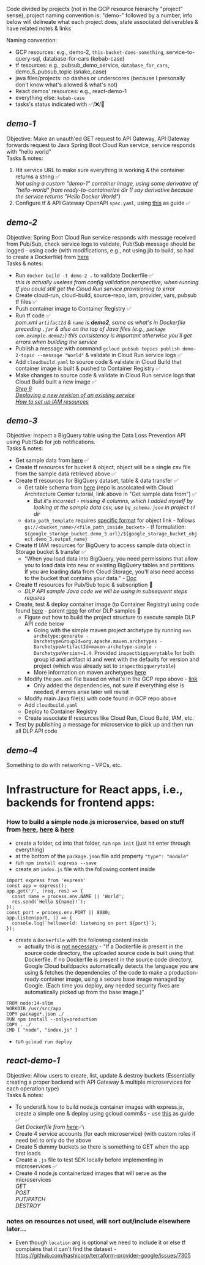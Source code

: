 Code divided by projects (not in the GCP resource hierarchy "project" sense), project naming convention is: "demo-" followed by a number, info below will delineate what each project does, state associated deliverables & have related notes & links

Naming convention:

- GCP resources: e.g., demo-2, `this-bucket-does-something`, service-to-query-sql, database-for-cars (kebab-case)
- tf resources: e.g., pubsub_demo_service, `database_for_cars`, demo_5_pubsub_topic (snake_case)
- java files/projects: no dashes or underscores (because I personally don't know what's allowed & what's not)
- React demos' resources: e.g., react-demo-1
- everything else: `kebab-case`
- tasks's status indicated with ✅/❌/🚧

## _demo-1_

Objective: Make an unauth'ed GET request to API Gateway, API Gateway forwards request to Java Spring Boot Cloud Run service, service responds with "hello world"\
Tasks & notes:

1. Hit service URL to make sure everything is working & the container returns a string ✅\
   _Not using a custom "demo-1" container image, using some derivative of "hello-world" from ready-to-containerize dir (I say derivative because the service returns "Hello Docker World")_
2. Configure tf & API Gateway OpenAPI `spec.yaml`, using [this](https://cloud.google.com/api-gateway/docs/get-started-cloud-run) as guide ✅

## _demo-2_

Objective: Spring Boot Cloud Run service responds with message received from Pub/Sub, check service logs to validate, Pub/Sub message should be logged - using code (with modifications, e.g., not using jib to build, so had to create a Dockerfile) from [here](https://github.com/GoogleCloudPlatform/java-docs-samples/tree/master/run/pubsub)\
Tasks & notes:

- Run `docker build -t demo-2 .` to validate Dockerfile ✅\
   _this is actually useless from config validation perspective, when running tf you could still get the Cloud Run service provisioning to error_
- Create cloud-run, cloud-build, source-repo, iam, provider, vars, pubsub tf files ✅
- Push container image to Container Registry ✅
- Run tf code ✅\
   _pom.xml `artifactId` & `name` is **demo2**, same as what's in Dockerfile preceding `.jar` & also on the top of Java files (e.g., `package com.example.demo2;`) this consistency is important otherwise you'll get errors when building the service_
- Publish a message with command `gcloud pubsub topics publish demo-2-topic --message "World"` & validate in Cloud Run service logs ✅
- Add `cloudbuild.yaml` to source code & validate in Cloud Build that container image is built & pushed to Container Registry ✅
- Make changes to source code & validate in Cloud Run service logs that Cloud Build built a new image ✅\
   _[Step 6](https://dzone.com/articles/cicd-using-google-cloud-build-&-google-cloud-run)_\
   _[Deploying a new revision of an existing service](https://cloud.google.com/run/docs/deploying#revision)_\
   _[How to set up IAM resources](https://stackoverflow.com/a/62783880)_

## _demo-3_

Objective: Inspect a BigQuery table using the Data Loss Prevention API using Pub/Sub for job notifications.\
Tasks & notes:

- Get sample data from [here](https://cloud.google.com/architecture/creating-cloud-dlp-de-identification-transformation-templates-pii-dataset#downloading_the_sampledatas) ✅
- Create tf resources for bucket & object, object will be a single csv file from the sample data retrieved above ✅
- Create tf resources for BigQuery dataset, table & data transfer ✅
  - Get table schema from [here](https://github.com/GoogleCloudPlatform/dlp-dataflow-deidentification/tree/master/terraform_setup) (repo is assoicated with Cloud Architecture Center tutorial, link above in "Get sample data from") ✅
    - _But it's incorrect - missing 4 columns, which I added myself by looking at the sample data csv, use `bq_schema.json` in project `tf` dir_
  - `data_path_template` requires [specific format](https://stackoverflow.com/a/25373496) for object link - follows `gs://<bucket_name>/<file_path_inside_bucket>` - tf formulation: `${google_storage_bucket.demo_3.url}/${google_storage_bucket_object.demo_3.output_name}`
- Create tf IAM resources for BigQuery to access sample data object in Storage bucket & transfer ✅
  - "When you load data into BigQuery, you need permissions that allow you to load data into new or existing BigQuery tables and partitions. If you are loading data from Cloud Storage, you'll also need access to the bucket that contains your data." - [Doc](https://cloud.google.com/bigquery-transfer/docs/cloud-storage-transfer#required_permissions)
- Create tf resources for Pub/Sub topic & subscription 🚧
  - _DLP API sample Java code we will be using in subsequent steps requires_
- Create, test & deploy container image (to Container Registry) using code found [here](https://github.com/googleapis/java-dlp/blob/main/samples/snippets/src/main/java/dlp/snippets/InspectBigQueryTable.java) - parent [repo](https://github.com/googleapis/java-dlp) for other DLP samples 🚧
  - Figure out how to build the project structure to execute sample DLP API code below
    - Going with the simple maven project archetype by running `mvn archetype:generate -DarchetypeGroupId=org.apache.maven.archetypes -DarchetypeArtifactId=maven-archetype-simple -DarchetypeVersion=1.4`. Provided `inspectbigquerytable` for both group id and artifact id and went with the defaults for version and project (which was already set to `inspectbigquerytable`)
    - More information on maven archetypes [here](https://maven.apache.org/guides/introduction/introduction-to-archetypes.html)
  - Modify the `pom.xml` file based on what's in the GCP repo above - [link](https://github.com/googleapis/java-dlp/blob/main/samples/install-without-bom/pom.xml)
    - Only added the dependencies, not sure if everything else is needed, if errors arise later will revisit
  - Modify main Java file(s) with code found in GCP repo above
  - Add `cloudbuild.yaml`
  - Deploy to Container Registry
  - Create associate tf resources like Cloud Run, Cloud Build, IAM, etc.
- Test by publishing a message for microservice to pick up and then run all DLP API code

## _demo-4_

Something to do with networking - VPCs, etc.

# Infrastructure for React apps, i.e., backends for frontend apps:

### How to build a simple node.js microservice, based on stuff from [here](https://expressjs.com/en/starter/installing.html), [here](https://cloud.google.com/run/docs/quickstarts/build-&-deploy/nodejs) & [here](https://github.com/GoogleCloudPlatform/nodejs-docs-samples/blob/9804b07efb2fb207c2e3515e844431c130e6c7b2/run/helloworld/Dockerfile)

- create a folder, cd into that folder, run `npm init` (just hit enter through everything)
- at the bottom of the `package.json` file add property `"type": "module"`
- run `npm install express --save`
- create an `index.js` file with the following content inside

```
import express from 'express'
const app = express();
app.get('/', (req, res) => {
  const name = process.env.NAME || 'World';
  res.send(`Hello ${name}!`);
});
const port = process.env.PORT || 8080;
app.listen(port, () => {
  console.log(`helloworld: listening on port ${port}`);
});
```

- create a `Dockerfile` with the following content inside
  - actually this is [not necessary](https://cloud.google.com/run/docs/deploying-source-code) - "If a Dockerfile is present in the source code directory, the uploaded source code is built using that Dockerfile. If no Dockerfile is present in the source code directory, Google Cloud buildpacks automatically detects the language you are using & fetches the dependencies of the code to make a production-ready container image, using a secure base image managed by Google. (Each time you deploy, any needed security fixes are automatically picked up from the base image.)"

```
FROM node:14-slim
WORKDIR /usr/src/app
COPY package*.json ./
RUN npm install --only=production
COPY . ./
CMD [ "node", "index.js" ]
```

- run `gcloud run deploy`

## _react-demo-1_

Objective: Allow users to create, list, update & destroy buckets (Essentially creating a proper backend with API Gateway & multiple microservices for each operation type)\
Tasks & notes:

- To underst& how to build node.js container images with express.js, create a simple one & deploy using gcloud comm&s - use [this](https://cloud.google.com/run/docs/quickstarts/build-&-deploy/nodejs) as guide ✅\
   *Get Dockerfile from [here](https://github.com/GoogleCloudPlatform/nodejs-docs-samples/blob/9804b07efb2fb207c2e3515e844431c130e6c7b2/run/helloworld/Dockerfile)*✅\
- Create 4 service accounts (for each microservice) (with custom roles if need be) to only do the above
- Create 5 dummy buckets so there is something to GET when the app first loads
- Create a `.js` file to test SDK locally before implementing in microservices ✅
- Create 4 node.js containerized images that will serve as the microservices\
  _GET_\
  _POST_\
  _PUT/PATCH_\
  _DESTROY_

### notes on resources not used, will sort out/include elsewhere later...

- Even though `location` arg is optional we need to include it or else tf complains that it can't find the dataset - https://github.com/hashicorp/terraform-provider-google/issues/7305

